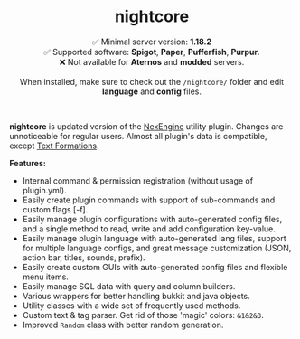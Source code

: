 <div align="center">
    <h1>nightcore</h1>
<p>
✅ Minimal server version: <b>1.18.2</b><br>
✅ Supported software: <b>Spigot</b>, <b>Paper</b>, <b>Pufferfish</b>, <b>Purpur</b>.<br>
❌ Not available for <b>Aternos</b> and <b>modded</b> servers.<br>
<br>
When installed, make sure to check out the <code>/nightcore/</code> folder and edit <b>language</b> and <b>config</b> files.
</p>
<br>
</div>

**nightcore** is updated version of the [NexEngine](https://github.com/nulli0n/NexEngine-spigot) utility plugin. Changes are unnoticeable for regular users. Almost all plugin's data is compatible, except [Text Formations](https://github.com/nulli0n/nightcore-spigot/wiki/Text-Formation).

**Features:**

- Internal command & permission registration (without usage of plugin.yml).
- Easily create plugin commands with support of sub-commands and custom flags \[-f\].
- Easily manage plugin configurations with auto-generated config files, and a single method to read, write and add configuration key-value.
- Easily manage plugin language with auto-generated lang files, support for multiple language configs, and great message customization (JSON, action bar, titles, sounds, prefix).
- Easily create custom GUIs with auto-generated config files and flexible menu items.
- Easily manage SQL data with query and column builders.
- Various wrappers for better handling bukkit and java objects.
- Utility classes with a wide set of frequently used methods.
- Custom text & tag parser. Get rid of those 'magic' colors: `&1&2&3`.
- Improved `Random` class with better random generation.
